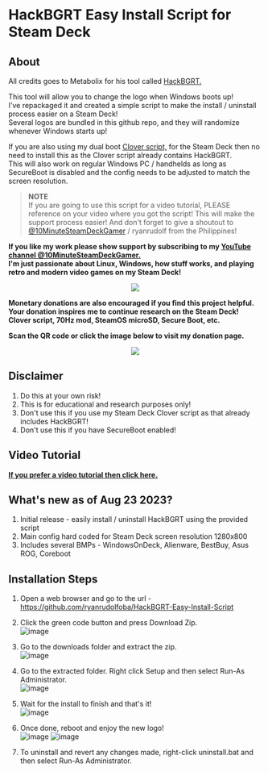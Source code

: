 # HackBGRT Easy Install Script for Steam Deck

## About
All credits goes to Metabolix for his tool called [HackBGRT.](https://github.com/Metabolix/HackBGRT)

This tool will allow you to change the logo when Windows boots up! \
I've repackaged it and created a simple script to make the install / uninstall process easier on a Steam Deck! \
Several logos are bundled in this github repo, and they will randomize whenever Windows starts up!

If you are also using my dual boot [Clover script,](https://github.com/ryanrudolfoba/SteamDeck-Clover-dualboot) for the Steam Deck then no need to install this as the Clover script already contains HackBGRT. \
This will also work on regular Windows PC / handhelds as long as SecureBoot is disabled and the config needs to be adjusted to match the screen resolution.


> **NOTE**\
> If you are going to use this script for a video tutorial, PLEASE reference on your video where you got the script! This will make the support process easier!
> And don't forget to give a shoutout to [@10MinuteSteamDeckGamer](https://www.youtube.com/@10MinuteSteamDeckGamer/) / ryanrudolf from the Philippines!
>

<b> If you like my work please show support by subscribing to my [YouTube channel @10MinuteSteamDeckGamer.](https://www.youtube.com/@10MinuteSteamDeckGamer/) </b> <br>
<b> I'm just passionate about Linux, Windows, how stuff works, and playing retro and modern video games on my Steam Deck! </b>
<p align="center">
<a href="https://www.youtube.com/@10MinuteSteamDeckGamer/"> <img src="https://github.com/ryanrudolfoba/SteamDeck-Clover-dualboot/blob/main/10minute.png"/> </a>
</p>

<b>Monetary donations are also encouraged if you find this project helpful. Your donation inspires me to continue research on the Steam Deck! Clover script, 70Hz mod, SteamOS microSD, Secure Boot, etc.</b>

<b>Scan the QR code or click the image below to visit my donation page.</b>

<p align="center">
<a href="https://www.paypal.com/donate/?business=VSMP49KYGADT4&no_recurring=0&item_name=Your+donation+inspires+me+to+continue+research+on+the+Steam+Deck%21%0AClover+script%2C+70Hz+mod%2C+SteamOS+microSD%2C+Secure+Boot%2C+etc.%0A%0A&currency_code=CAD"> <img src="https://github.com/ryanrudolfoba/SteamDeck-Clover-dualboot/blob/main/QRCode.png"/> </a>
</p>

## Disclaimer
1. Do this at your own risk!
2. This is for educational and research purposes only!
3. Don't use this if you use my Steam Deck Clover script as that already includes HackBGRT!
4. Don't use this if you have SecureBoot enabled!


## Video Tutorial
**[If you prefer a video tutorial then click here.](https://youtu.be/ZquAgs4M2ik)**

## What's new as of Aug 23 2023?
1. Initial release - easily install / uninstall HackBGRT using the provided script
2. Main config hard coded for Steam Deck screen resolution 1280x800
3. Includes several BMPs - WindowsOnDeck, Alienware, BestBuy, Asus ROG, Coreboot

## Installation Steps
1. Open a web browser and go to the url - https://github.com/ryanrudolfoba/HackBGRT-Easy-Install-Script
2. Click the green code button and press Download Zip. \
   ![image](https://github.com/ryanrudolfoba/SteamDeckWindowsFixForWiFi/assets/98122529/fe5c5d36-33d9-409c-8cb8-fa62d667d5b1)

3. Go to the downloads folder and extract the zip. \
   ![image](https://github.com/ryanrudolfoba/SteamDeckWindowsFixForWiFi/assets/98122529/ca6ca7e7-37a2-426a-a11d-4da0d7854fda)

4. Go to the extracted folder. Right click Setup and then select Run-As Administrator. \
   ![image](https://github.com/ryanrudolfoba/SteamDeckWindowsFixForWiFi/assets/98122529/f6303939-b732-42fb-83bd-4513675b49f2)

5. Wait for the install to finish and that's it! \
   ![image](https://github.com/ryanrudolfoba/SteamDeckWindowsFixForWiFi/assets/98122529/36d2e762-e3a9-441f-922e-34de698a1d00)

6. Once done, reboot and enjoy the new logo! \
   ![image](https://github.com/ryanrudolfoba/HackBGRT-Easy-Install-Script/assets/98122529/612d06f9-886c-4b52-9dca-b1e9eee1b7da)
   ![image](https://github.com/ryanrudolfoba/HackBGRT-Easy-Install-Script/assets/98122529/d69aa4c4-3ce0-4568-803e-b3462572e3a6)

8. To uninstall and revert any changes made, right-click uninstall.bat and then select Run-As Administrator.

